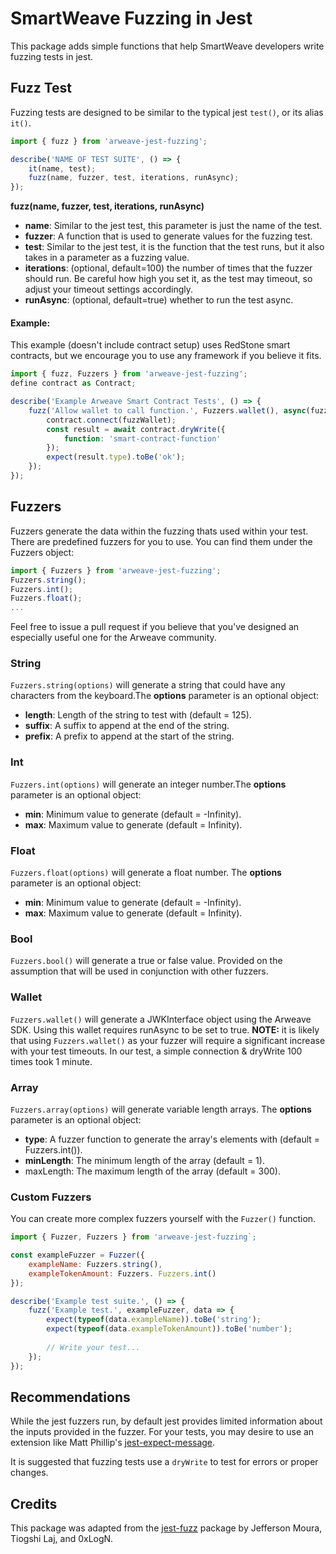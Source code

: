 # SmartWeave Fuzzing in Jest

This package adds simple functions that help SmartWeave developers write fuzzing tests in
jest.

## Fuzz Test

Fuzzing tests are designed to be similar to the typical jest `test()`, or its alias `it()`.

```javascript
import { fuzz } from 'arweave-jest-fuzzing';

describe('NAME OF TEST SUITE', () => {
    it(name, test);
    fuzz(name, fuzzer, test, iterations, runAsync);
});
```

**fuzz(name, fuzzer, test, iterations, runAsync)**

- **name**: Similar to the jest test, this parameter is just the name of the test.
- **fuzzer**: A function that is used to generate values for the fuzzing test.
- **test**: Similar to the jest test, it is the function that the test runs, but it also takes in a parameter as a fuzzing value.
- **iterations**: (optional, default=100) the number of times that the fuzzer should run. Be careful how high you set it, as the test may timeout, so adjust your timeout settings accordingly.
- **runAsync**: (optional, default=true) whether to run the test async.

#### Example:

This example (doesn't include contract setup) uses RedStone smart contracts, but we encourage you to use any framework if you believe it fits.

```javascript
import { fuzz, Fuzzers } from 'arweave-jest-fuzzing';
define contract as Contract;

describe('Example Arweave Smart Contract Tests', () => {
    fuzz('Allow wallet to call function.', Fuzzers.wallet(), async(fuzzWallet) => {
        contract.connect(fuzzWallet);
        const result = await contract.dryWrite({
            function: 'smart-contract-function'
        });
        expect(result.type).toBe('ok');
    });
});
```

## Fuzzers

Fuzzers generate the data within the fuzzing thats used within your test. There are predefined fuzzers for you to use. You can find them under the Fuzzers object:

```javascript
import { Fuzzers } from 'arweave-jest-fuzzing';
Fuzzers.string();
Fuzzers.int();
Fuzzers.float();
...
```

Feel free to issue a pull request if you believe that you've designed an especially useful one for the Arweave community.

### String

`Fuzzers.string(options)` will generate a string that could have any characters from the keyboard.The **options** parameter is an optional object:

- **length**: Length of the string to test with (default = 125).
- **suffix**: A suffix to append at the end of the string.
- **prefix**: A prefix to append at the start of the string.

### Int

`Fuzzers.int(options)` will generate an integer number.The **options** parameter is an optional object:

- **min**: Minimum value to generate (default = -Infinity).
- **max**: Maximum value to generate (default = Infinity).

### Float

`Fuzzers.float(options)` will generate a float number.
The **options** parameter is an optional object:

- **min**: Minimum value to generate (default = -Infinity).
- **max**: Maximum value to generate (default = Infinity).

### Bool

`Fuzzers.bool()` will generate a true or false value.
Provided on the assumption that will be used in conjunction with other fuzzers.

### Wallet

`Fuzzers.wallet()` will generate a JWKInterface object using the Arweave SDK.
Using this wallet requires runAsync to be set to true.
**NOTE:** it is likely that using `Fuzzers.wallet()` as your fuzzer will require a
significant increase with your test timeouts. In our test, a simple connection
& dryWrite 100 times took 1 minute.

### Array

`Fuzzers.array(options)` will generate variable length arrays.
The **options** parameter is an optional object:

- **type**: A fuzzer function to generate the array's elements with (default = Fuzzers.int()).
- **minLength**: The minimum length of the array (default = 1).
- maxLength: The maximum length of the array (default = 300).

### Custom Fuzzers

You can create more complex fuzzers yourself with the `Fuzzer()` function.
```javascript
import { Fuzzer, Fuzzers } from 'arweave-jest-fuzzing`;

const exampleFuzzer = Fuzzer({
    exampleName: Fuzzers.string(),
    exampleTokenAmount: Fuzzers. Fuzzers.int()
});

describe('Example test suite.', () => {
    fuzz('Example test.', exampleFuzzer, data => {
        expect(typeof(data.exampleName)).toBe('string');
        expect(typeof(data.exampleTokenAmount)).toBe('number');
        
        // Write your test...
    });
});
```

## Recommendations

While the jest fuzzers run, by default jest provides limited information about the inputs
provided in the fuzzer. For your tests, you may desire to use an extension like Matt Phillip's
[jest-expect-message](https://github.com/mattphillips/jest-expect-message).

It is suggested that fuzzing tests use a `dryWrite` to test for
errors or proper changes.

## Credits

This package was adapted from the [jest-fuzz](https://github.com/jeffersonmourak/jest-fuzz)
package by Jefferson Moura, Tiogshi Laj, and 0xLogN.

